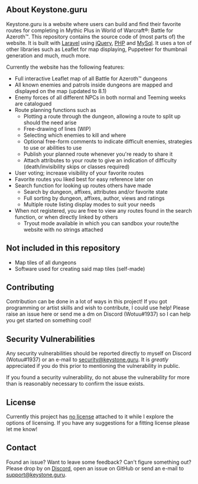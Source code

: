 ## About Keystone.guru
Keystone.guru is a website where users can build and find their favorite routes for completing in Mythic Plus in World of Warcraft®: Battle for Azeroth™.
This repository contains the source code of (most parts of) the website. It is built with [Laravel](https://github.com/laravel/laravel) using [jQuery](https://github.com/jquery/jquery), [PHP](http://www.php.net/) and [MySql](https://www.mysql.com/).
It uses a ton of other libraries such as Leaflet for map displaying, Puppeteer for thumbnail generation and much, much more.

Currently the website has the following features:

* Full interactive Leaflet map of all Battle for Azeroth™ dungeons
* All known enemies and patrols inside dungeons are mapped and displayed on the map (updated to 8.1)
* Enemy forces of all different NPCs in both normal and Teeming weeks are catalogued
* Route planning functions such as
  * Plotting a route through the dungeon, allowing a route to split up should the need arise
  * Free-drawing of lines (WIP)
  * Selecting which enemies to kill and where
  * Optional free-form comments to indicate difficult enemies, strategies to use or abilities to use
  * Publish your planned route whenever you're ready to share it
  * Attach attributes to your route to give an indication of difficulty (death/invisibility skips or classes required)
* User voting; increase visibility of your favorite routes
* Favorite routes you liked best for easy reference later on
* Search function for looking up routes others have made
  * Search by dungeon, affixes, attributes and/or favorite state
  * Full sorting by dungeon, affixes, author, views and ratings
  * Multiple route listing display modes to suit your needs
* When not registered, you are free to view any routes found in the search function, or when directly linked by others
  * Tryout mode available in which you can sandbox your route/the website with no strings attached
  
## Not included in this repository
* Map tiles of all dungeons
* Software used for creating said map tiles (self-made)

## Contributing
Contribution can be done in a lot of ways in this project! If you got programming or artist skills and wish to contribute, I could use help! Please raise an issue here or send me a dm on Discord (Wotuu#1937) so I can help you get started on something cool!

## Security Vulnerabilities
Any security vulnerabilities should be reported directly to myself on Discord (Wotuu#1937) or an e-mail to security@keystone.guru. It is _greatly_ appreciated if you do this prior to mentioning the vulnerability in public.

If you found a security vulnerability, do not abuse the vulnerability for more than is reasonably necessary to confirm the issue exists.

## License
Currently this project has [no license](https://choosealicense.com/no-permission/) attached to it while I explore the options of licensing. 
If you have any suggestions for a fitting license please let me know!

## Contact
Found an issue? Want to leave some feedback? Can't figure something out? Please drop by on [Discord](https://discord.gg/2KtWrqw), open an issue on GitHub
or send an e-mail to support@keystone.guru.
